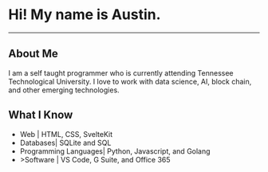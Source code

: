 <h1>Hi! My name is Austin.</h1>
<hr>
<h2>About Me</h2>
<p>I am a self taught programmer who is currently attending Tennessee Technological University. I love to work with data science, AI, block chain, and other emerging technologies.</p>

<h2>What I Know</h2>
<ul>
  <li>Web | HTML, CSS, SvelteKit</li>
  <li>Databases| SQLite and SQL</li>
  <li>Programming Languages| Python, Javascript, and Golang</li>
  <li>>Software | VS Code, G Suite, and Office 365</li>
</ul>
 
